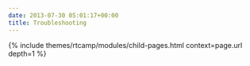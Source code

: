 ```yaml
---
date: 2013-07-30 05:01:17+00:00
title: Troubleshooting
---
```


{% include themes/rtcamp/modules/child-pages.html context=page.url depth=1 %}
